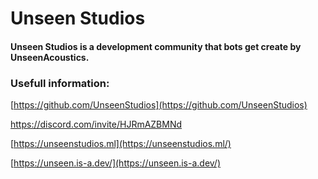 # Unseen Studios
#### Unseen Studios is a development community that bots get create by UnseenAcoustics.


### Usefull information:

[https://github.com/UnseenStudios](https://github.com/UnseenStudios)

https://discord.com/invite/HJRmAZBMNd

[https://unseenstudios.ml](https://unseenstudios.ml/)

[https://unseen.is-a.dev/](https://unseen.is-a.dev/)
